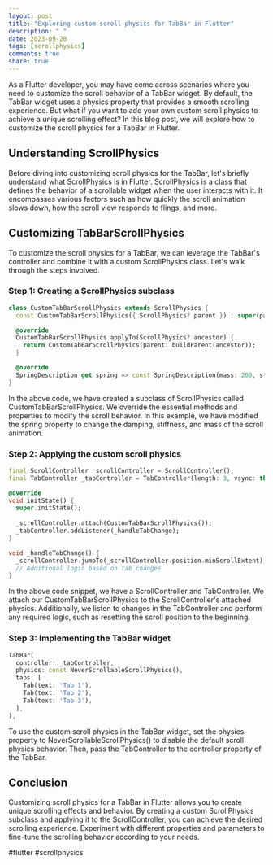```yaml
---
layout: post
title: "Exploring custom scroll physics for TabBar in Flutter"
description: " "
date: 2023-09-20
tags: [scrollphysics]
comments: true
share: true
---
```


As a Flutter developer, you may have come across scenarios where you need to customize the scroll behavior of a TabBar widget. By default, the TabBar widget uses a physics property that provides a smooth scrolling experience. But what if you want to add your own custom scroll physics to achieve a unique scrolling effect? In this blog post, we will explore how to customize the scroll physics for a TabBar in Flutter.

## Understanding ScrollPhysics

Before diving into customizing scroll physics for the TabBar, let's briefly understand what ScrollPhysics is in Flutter. ScrollPhysics is a class that defines the behavior of a scrollable widget when the user interacts with it. It encompasses various factors such as how quickly the scroll animation slows down, how the scroll view responds to flings, and more.

## Customizing TabBarScrollPhysics

To customize the scroll physics for a TabBar, we can leverage the TabBar's controller and combine it with a custom ScrollPhysics class. Let's walk through the steps involved.

### Step 1: Creating a ScrollPhysics subclass

```dart
class CustomTabBarScrollPhysics extends ScrollPhysics {
  const CustomTabBarScrollPhysics({ ScrollPhysics? parent }) : super(parent: parent);

  @override
  CustomTabBarScrollPhysics applyTo(ScrollPhysics? ancestor) {
    return CustomTabBarScrollPhysics(parent: buildParent(ancestor));
  }

  @override
  SpringDescription get spring => const SpringDescription(mass: 200, stiffness: 100, damping: 1);
}
```

In the above code, we have created a subclass of ScrollPhysics called CustomTabBarScrollPhysics. We override the essential methods and properties to modify the scroll behavior. In this example, we have modified the spring property to change the damping, stiffness, and mass of the scroll animation.

### Step 2: Applying the custom scroll physics

```dart
final ScrollController _scrollController = ScrollController();
final TabController _tabController = TabController(length: 3, vsync: this);

@override
void initState() {
  super.initState();
  
  _scrollController.attach(CustomTabBarScrollPhysics());
  _tabController.addListener(_handleTabChange);
}

void _handleTabChange() {
  _scrollController.jumpTo(_scrollController.position.minScrollExtent);
  // Additional logic based on tab changes
}
```

In the above code snippet, we have a ScrollController and TabController. We attach our CustomTabBarScrollPhysics to the ScrollController's attached physics. Additionally, we listen to changes in the TabController and perform any required logic, such as resetting the scroll position to the beginning.

### Step 3: Implementing the TabBar widget

```dart
TabBar(
  controller: _tabController,
  physics: const NeverScrollableScrollPhysics(),
  tabs: [
    Tab(text: 'Tab 1'),
    Tab(text: 'Tab 2'),
    Tab(text: 'Tab 3'),
  ],
),
```

To use the custom scroll physics in the TabBar widget, set the physics property to NeverScrollableScrollPhysics() to disable the default scroll physics behavior. Then, pass the TabController to the controller property of the TabBar.

## Conclusion

Customizing scroll physics for a TabBar in Flutter allows you to create unique scrolling effects and behavior. By creating a custom ScrollPhysics subclass and applying it to the ScrollController, you can achieve the desired scrolling experience. Experiment with different properties and parameters to fine-tune the scrolling behavior according to your needs.

#flutter #scrollphysics